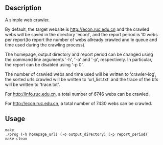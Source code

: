 ## Description

A simple web crawler.

By default, the target website is http://econ.ruc.edu.cn and the crawled webs will be saved in the directory 'econ/', and the report period is 10 webs per report(to report the number of webs allready crawled and in queue and time used during the crawling process).

The homepage, output directory and report period can be changed using the command line arguments '-h', '-o' and '-p', respectively. In particular, the report can be disabled using '-p 0'.

The number of crawled webs and time used will be written to 'crawler-log', the sorted urls crawled will be written to 'url_list.txt' and the trace of the bfs will be written to 'trace.txt'.

For http://info.ruc.edu.cn, a total number of 6746 webs can be crawled.

For http://econ.ruc.edu.cn, a total number of 7430 webs can be crawled.

## Usage

```shell
make
./prog (-h homepage_url) (-o output_directory) (-p report_period)
make clean
```

